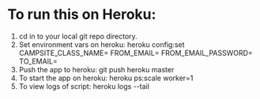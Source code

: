 # To run this on Heroku:

1. cd in to your local git repo directory.
2. Set environment vars on heroku:
    heroku config:set CAMPSITE_CLASS_NAME=<value> FROM_EMAIL=<value> FROM_EMAIL_PASSWORD=<value> TO_EMAIL=<value>
3. Push the app to heroku:
    git push heroku master
4. To start the app on heroku:
    heroku ps:scale worker=1
5. To view logs of script:
    heroku logs --tail
